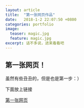 ```yaml
---
layout: article
title:  "第一张网页作品"
date:   2018-1-2 22:07:50 +0800
categories: portfolio
image:
  teaser: magic.jpg
  feature: magic.jpg
excerpt: 话不多说，进来看看吧
---
```


## 第一张网页！
虽然有些丑丑的，但是也是第一步：）

下面放上链接

[第一张网页](https://lightskyblue.github.io/portfolio/first_website/index.html)